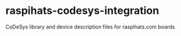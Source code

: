 # raspihats-codesys-integration
CoDeSys library and device description files for raspihats.com boards
